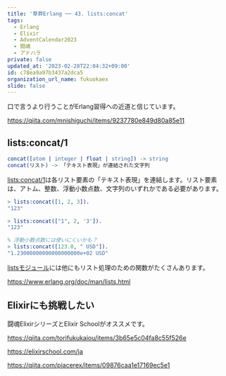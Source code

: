 ```yaml
---
title: '草莽Erlang ── 43. lists:concat'
tags:
  - Erlang
  - Elixir
  - AdventCalendar2023
  - 闘魂
  - アドハラ
private: false
updated_at: '2023-02-28T22:04:32+09:00'
id: c78ea9a97b3437a2dca5
organization_url_name: fukuokaex
slide: false
---
```



口で言うより行うことがErlang習得への近道と信じています。

https://qiita.com/mnishiguchi/items/9237780e849d80a85e11

## lists:concat/1

```erlang
concat([atom | integer | float | string]) -> string
concat(リスト) -> 「テキスト表現」が連結された文字列
```

[lists:concat/1](https://www.erlang.org/doc/man/lists.html#concat-1)は各リスト要素の「テキスト表現」を連結します。リスト要素は、アトム、整数、浮動小数点数、文字列のいずれかである必要があります。

```erlang
> lists:concat([1, 2, 3]).
"123"

> lists:concat(["1", 2, '3']).
"123"

% 浮動小数点数には使いにくいかも？
> lists:concat([123.0, " USD"]).
"1.23000000000000000000e+02 USD"
```

[listsモジュール](https://www.erlang.org/doc/man/lists.html)には他にもリスト処理のための関数がたくさんあります。

https://www.erlang.org/doc/man/lists.html

## Elixirにも挑戦したい

闘魂ElixirシリーズとElixir Schoolがオススメです。

https://qiita.com/torifukukaiou/items/3b65e5c04fa8c55f526e

https://elixirschool.com/ja

https://qiita.com/piacerex/items/09876caa1e17169ec5e1

